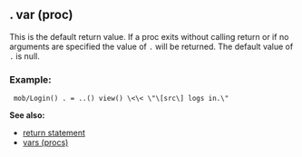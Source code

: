 ## . var (proc)


This is the default return value. If a proc exits without
calling return or if no arguments are specified the value of `.` will be
returned. The default value of `.` is null.
### Example:

```
 mob/Login() . = ..() view() \<\< \"\[src\] logs in.\"

```


**See also:**
+   [return statement](/ref/proc/return.md) 
+   [vars (procs)](/ref/proc/var.md) 